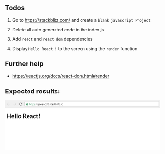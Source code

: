 ## Todos

1. Go to https://stackblitz.com/ and create a `blank javascript Project`

2. Delete all auto generated code in the index.js

3. Add `react` and `react-dom` dependencies

4. Display `Hello React !` to the screen using the `render` function

## Further help

- https://reactjs.org/docs/react-dom.html#render

## Expected results:

![Final results](phase-1.PNG "At the end, your app should look like this")